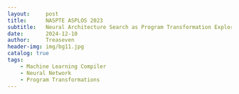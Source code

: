 ```yaml
---
layout:     post
title:      NASPTE ASPLOS 2023
subtitle:   Neural Architecture Search as Program Transformation Exploration
date:       2024-12-10
author:     Treaseven
header-img: img/bg11.jpg
catalog: true
tags:
    - Machine Learning Compiler
    - Neural Network
    - Program Transformations
---
```

